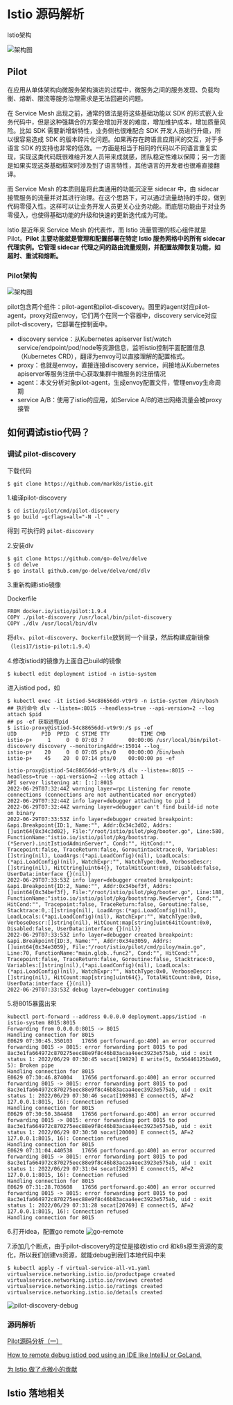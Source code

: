 # Istio 源码解析
Istio架构

![架构图](../images/istio-arch.png)

## Pilot
在应用从单体架构向微服务架构演进的过程中，微服务之间的服务发现、负载均衡、熔断、限流等服务治理需求是无法回避的问题。

在 Service Mesh 出现之前，通常的做法是将这些基础功能以 SDK 的形式嵌入业务代码中，但是这种强耦合的方案会增加开发的难度，增加维护成本，增加质量风险。比如 SDK 需要新增新特性，业务侧也很难配合 SDK 开发人员进行升级，所以很容易造成 SDK 的版本碎片化问题。如果再存在跨语言应用间的交互，对于多语言 SDK 的支持也非常的低效。一方面是相当于相同的代码以不同语言重复实现，实现这类代码既很难给开发人员带来成就感，团队稳定性难以保障；另一方面是如果实现这类基础框架时涉及到了语言特性，其他语言的开发者也很难直接翻译。

而 Service Mesh 的本质则是将此类通用的功能沉淀至 sidecar 中，由 sidecar 接管服务的流量并对其进行治理。在这个思路下，可以通过流量劫持的手段，做到代码零侵入性。这样可以让业务开发人员更关心业务功能。而底层功能由于对业务零侵入，也使得基础功能的升级和快速的更新迭代成为可能。

Istio 是近年来 Service Mesh 的代表作，而 Istio 流量管理的核心组件就是 Pilot。**Pilot 主要功能就是管理和配置部署在特定 Istio 服务网格中的所有 sidecar 代理实例。它管理 sidecar 代理之间的路由流量规则，并配置故障恢复功能，如超时、重试和熔断。**

### Pilot架构

![架构图](../images/pilot-arch.png)

pilot包含两个组件：pilot-agent和pilot-discovery。图里的agent对应pilot-agent，proxy对应envoy，它们两个在同一个容器中，discovery service对应pilot-discovery，它部署在控制面中。

- discovery service：从Kubernetes apiserver list/watch service/endpoint/pod/node等资源信息，监听istio控制平面配置信息（Kubernetes CRD），翻译为envoy可以直接理解的配置格式。
- proxy：也就是envoy，直接连接discovery service，间接地从Kubernetes apiserver等服务注册中心获取集群中微服务的注册情况
- agent：本文分析对象pilot-agent，生成envoy配置文件，管理envoy生命周期
- service A/B：使用了istio的应用，如Service A/B的进出网络流量会被proxy接管


## 如何调试istio代码？

### 调试 pilot-discovery

下载代码
```shell
$ git clone https://github.com/mark8s/istio.git
```

1.编译pilot-discovery

```shell
$ cd istio/pilot/cmd/pilot-discovery
$ go build -gcflags=all="-N -l" .
```
得到 可执行的 `pilot-discovery`

2.安装dlv
```shell
$ git clone https://github.com/go-delve/delve
$ cd delve
$ go install github.com/go-delve/delve/cmd/dlv
```

3.重新构建istio镜像

Dockerfile
```shell
FROM docker.io/istio/pilot:1.9.4
COPY ./pilot-discovery /usr/local/bin/pilot-discovery
COPY ./dlv /usr/local/bin/dlv
```
将`dlv`、`pilot-discovery`、`Dockerfile`放到同一个目录，然后构建成新镜像（`leis17/istio-pilot:1.9.4`）

4.修改istiod的镜像为上面自己build的镜像
```shell
$ kubectl edit deployment istiod -n istio-system
```
进入istiod pod，如
```shell
$ kubectl exec -it istiod-54c88656dd-vt9r9 -n istio-system /bin/bash
## 执行命令 dlv --listen=:8015 --headless=true --api-version=2 --log attach $pid
## ps -ef 获取进程pid
$ istio-proxy@istiod-54c88656dd-vt9r9:/$ ps -ef
UID        PID  PPID  C STIME TTY          TIME CMD
istio-p+     1     0  0 07:03 ?        00:00:06 /usr/local/bin/pilot-discovery discovery --monitoringAddr=:15014 --log_
istio-p+    20     0  0 07:05 pts/0    00:00:00 /bin/bash
istio-p+    45    20  0 07:14 pts/0    00:00:00 ps -ef

istio-proxy@istiod-54c88656dd-vt9r9:/$ dlv --listen=:8015 --headless=true --api-version=2 --log attach 1
API server listening at: [::]:8015
2022-06-29T07:32:44Z warning layer=rpc Listening for remote connections (connections are not authenticated nor encrypted)
2022-06-29T07:32:44Z info layer=debugger attaching to pid 1
2022-06-29T07:32:44Z warning layer=debugger can't find build-id note on binary
2022-06-29T07:33:53Z info layer=debugger created breakpoint: &api.Breakpoint{ID:1, Name:"", Addr:0x34c3d02, Addrs:[]uint64{0x34c3d02}, File:"/root/istio/pilot/pkg/booter.go", Line:580, FunctionName:"istio.io/istio/pilot/pkg/bootstrap.(*Server).initIstiodAdminServer", Cond:"", HitCond:"", Tracepoint:false, TraceReturn:false, Goroutintacktrace:0, Variables:[]string(nil), LoadArgs:(*api.LoadConfig)(nil), LoadLocals:(*api.LoadConfig)(nil), WatchExpr:"", WatchType:0x0, VerboseDescr:[]string(nil), HitCtring]uint64{}, TotalHitCount:0x0, Disabled:false, UserData:interface {}(nil)}
2022-06-29T07:33:53Z info layer=debugger created breakpoint: &api.Breakpoint{ID:2, Name:"", Addr:0x34bef3f, Addrs:[]uint64{0x34bef3f}, File:"/root/istio/pilot/pkg/booter.go", Line:188, FunctionName:"istio.io/istio/pilot/pkg/bootstrap.NewServer", Cond:"", HitCond:"", Tracepoint:false, TraceReturn:false, Goroutine:false, Stacktrace:0,:[]string(nil), LoadArgs:(*api.LoadConfig)(nil), LoadLocals:(*api.LoadConfig)(nil), WatchExpr:"", WatchType:0x0, VerboseDescr:[]string(nil), HitCount:map[string]uint64itCount:0x0, Disabled:false, UserData:interface {}(nil)}
2022-06-29T07:33:53Z info layer=debugger created breakpoint: &api.Breakpoint{ID:3, Name:"", Addr:0x34e3059, Addrs:[]uint64{0x34e3059}, File:"/root/istio/pilot/cmd/piloy/main.go", Line:70, FunctionName:"main.glob..func2", Cond:"", HitCond:"", Tracepoint:false, TraceReturn:false, Goroutine:false, Stacktrace:0, Variables:[]string(nil),(*api.LoadConfig)(nil), LoadLocals:(*api.LoadConfig)(nil), WatchExpr:"", WatchType:0x0, VerboseDescr:[]string(nil), HitCount:map[string]uint64{}, TotalHitCount:0x0, Dise, UserData:interface {}(nil)}
2022-06-29T07:33:53Z debug layer=debugger continuing

```

5.将8015暴露出来
```shell
kubectl port-forward --address 0.0.0.0 deployment.apps/istiod -n istio-system 8015:8015 
Forwarding from 0.0.0.0:8015 -> 8015
Handling connection for 8015
E0629 07:30:45.350103   17656 portforward.go:400] an error occurred forwarding 8015 -> 8015: error forwarding port 8015 to pod 8ac3e1fa664972c870275eec88e9f8c46b83acaa4eec3923e575ab, uid : exit status 1: 2022/06/29 07:30:45 socat[19829] E write(5, 0x56446125ba60, 5): Broken pipe
Handling connection for 8015
E0629 07:30:46.874004   17656 portforward.go:400] an error occurred forwarding 8015 -> 8015: error forwarding port 8015 to pod 8ac3e1fa664972c870275eec88e9f8c46b83acaa4eec3923e575ab, uid : exit status 1: 2022/06/29 07:30:46 socat[19898] E connect(5, AF=2 127.0.0.1:8015, 16): Connection refused
Handling connection for 8015
E0629 07:30:50.384468   17656 portforward.go:400] an error occurred forwarding 8015 -> 8015: error forwarding port 8015 to pod 8ac3e1fa664972c870275eec88e9f8c46b83acaa4eec3923e575ab, uid : exit status 1: 2022/06/29 07:30:50 socat[20000] E connect(5, AF=2 127.0.0.1:8015, 16): Connection refused
Handling connection for 8015
E0629 07:31:04.440538   17656 portforward.go:400] an error occurred forwarding 8015 -> 8015: error forwarding port 8015 to pod 8ac3e1fa664972c870275eec88e9f8c46b83acaa4eec3923e575ab, uid : exit status 1: 2022/06/29 07:31:04 socat[20259] E connect(5, AF=2 127.0.0.1:8015, 16): Connection refused
Handling connection for 8015
E0629 07:31:28.703608   17656 portforward.go:400] an error occurred forwarding 8015 -> 8015: error forwarding port 8015 to pod 8ac3e1fa664972c870275eec88e9f8c46b83acaa4eec3923e575ab, uid : exit status 1: 2022/06/29 07:31:28 socat[20769] E connect(5, AF=2 127.0.0.1:8015, 16): Connection refused
Handling connection for 8015
```

6.打开idea，配置go remote
![go-remote](../images/istio-go-remote.png)

7.添加几个断点，由于pilot-discovery的定位是接收istio crd 和k8s原生资源的变化，所以我们创建vs资源，就能debug到我们本地代码中来
```shell
$ kubectl apply -f virtual-service-all-v1.yaml 
virtualservice.networking.istio.io/productpage created
virtualservice.networking.istio.io/reviews created
virtualservice.networking.istio.io/ratings created
virtualservice.networking.istio.io/details created
```

![pilot-discovery-debug](../images/istio-pilot-discovery-debug.png)



### 源码解析

[Pilot源码分析（一）](https://haidong.dev/Pilot%E6%BA%90%E7%A0%81%E5%88%86%E6%9E%90%EF%BC%88%E4%B8%80%EF%BC%89/)

[How to remote debug istiod pod using an IDE like IntelliJ or GoLand.](https://github.com/istio/istio/wiki/Remote-Debugging)

[为 Istio 做了点微小的贡献](https://www.dozer.cc/2020/08/bugs-in-istio-1-6-0.html)

## Istio 落地相关




